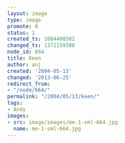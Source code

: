 ```yaml
---
layout: image
type: image
promote: 0
status: 1
created_ts: 1084408502
changed_ts: 1372159388
node_id: 664
title: Keen
author: anj
created: '2004-05-13'
changed: '2013-06-25'
redirect_from:
- "/node/664/"
permalink: "/2004/05/13/keen/"
tags:
- Andy
images:
- src: image/images/me-1-sml-664.jpg
  name: me-1-sml-664.jpg
---
```


